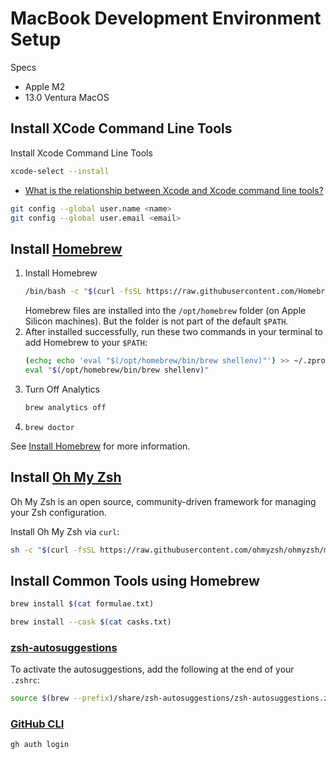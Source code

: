 # MacBook Development Environment Setup
Specs
- Apple M2
- 13.0 Ventura MacOS

## Install XCode Command Line Tools
Install Xcode Command Line Tools
```bash
xcode-select --install
```
- [What is the relationship between Xcode and Xcode command line tools?](https://apple.stackexchange.com/questions/150978/what-is-the-relationship-between-xcode-and-xcode-command-line-tools)

```bash
git config --global user.name <name>
git config --global user.email <email>

```

## Install [Homebrew](https://brew.sh/)

1. Install Homebrew
   ```bash
   /bin/bash -c "$(curl -fsSL https://raw.githubusercontent.com/Homebrew/install/HEAD/install.sh)"
   ```
   Homebrew files are installed into the `/opt/homebrew` folder (on Apple Silicon machines). But the folder is not part of the default `$PATH`.
2. After installed successfully, run these two commands in your terminal to add Homebrew to your `$PATH`:
   ```bash
   (echo; echo 'eval "$(/opt/homebrew/bin/brew shellenv)"') >> ~/.zprofile
   eval "$(/opt/homebrew/bin/brew shellenv)"
   ```
3. Turn Off Analytics
   ```bash
   brew analytics off
   ```
4. `brew doctor`

See [Install Homebrew](https://mac.install.guide/homebrew/3) for more information.


## Install [Oh My Zsh](https://ohmyz.sh/#install)
Oh My Zsh is an open source, community-driven framework for managing your Zsh configuration.

Install Oh My Zsh via `curl`:
```bash
sh -c "$(curl -fsSL https://raw.githubusercontent.com/ohmyzsh/ohmyzsh/master/tools/install.sh)"
```

## Install Common Tools using Homebrew

```bash
brew install $(cat formulae.txt)
```

```bash
brew install --cask $(cat casks.txt)
```

### [zsh-autosuggestions](https://github.com/zsh-users/zsh-autosuggestions/blob/master/INSTALL.md#homebrew)

To activate the autosuggestions, add the following at the end of your `.zshrc`:

```bash
source $(brew --prefix)/share/zsh-autosuggestions/zsh-autosuggestions.zsh
```

### [GitHub CLI](https://cli.github.com/)
```bash
gh auth login
```